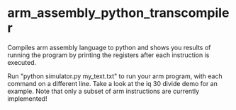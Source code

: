 # arm_assembly_python_transcompiler
Compiles arm assembly language to python and shows you results of running the program by printing the registers after each instruction is executed.

Run "python simulator.py my_text.txt" to run your arm program, with each command on a different line. Take a look at the iq 30 divide demo for an example.
Note that only a subset of arm instructions are currently implemented!
